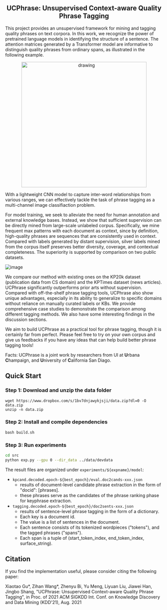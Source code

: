 <h2 align="center">UCPhrase: Unsupervised Context-aware Quality Phrase Tagging</h1>

This project provides an unsupervised framework for mining and tagging quality phrases on text corpora. In this work, we recognize the power of pretrained language models in identifying the structure of a sentence. The attention matrices generated by a Transformer model are informative to distinguish quality phrases from ordinary spans, as illustrated in the following example.

<p  align="center">
<img src="https://user-images.githubusercontent.com/20608184/119921396-8de89780-bf33-11eb-945f-9d9f03d19c2e.png" alt="drawing" width="400"/>
</p>

With a lightweight CNN model to capture inter-word relationships from various ranges, we can effectively tackle the task of phrase tagging as a multi-channel image classifiaction problem.

For model training, we seek to alleviate the need for human annotation and external knowledge bases. Instead, we show that sufficient supervision can be directly mined from large-scale unlabeled corpus. Specifically, we mine frequent max patterns with each document as context, since by definition, high-quality phrases are sequences that are consistently used in context. Compared with labels generated by distant supervision, silver labels mined from the corpus itself preserves better diversity, coverage, and contextual completeness. The superiority is supported by comparison on two public datasets.

![image](https://user-images.githubusercontent.com/20608184/119922556-a78ade80-bf35-11eb-9b1c-32982ba744d3.png)

We compare our method with existing ones on the KP20k dataset (publication data from CS domain) and the KPTimes dataset (news articles). UCPhrase significantly outperforms prior arts without supervision. Compared with off-the-shelf phrase tagging tools, UCPhrase also show unique advantages, especially in its ability to generalize to specific domains without reliance on manually curated labels or KBs. We provide comprehensive case studies to demonstrate the comparison among different tagging methods. We also have some interesting findings in the discussion sections.

We aim to build UCPhrase as a practical tool for phrase tagging, though it is certainly far from perfect. Please feel free to try on your own corpus and give us feedbacks if you have any ideas that can help build better phrase tagging tools!

Facts: UCPhrase is a joint work by researchers from UI at **U**rbana **C**hampaign, and **U**niversity of **C**alifornia San Diago.


## Quick Start
### Step 1: Download and unzip the data folder

```
wget https://www.dropbox.com/s/1bv7dnjawykjsji/data.zip?dl=0 -O data.zip
unzip -n data.zip
```

### Step 2: Install and compile dependencies

```
bash build.sh
```

### Step 3: Run experiments

```bash
cd src
python exp.py --gpu 0 --dir_data ../data/devdata
```



The result files are organized under `experiments/${expname}/model`:

- `kpcand.decoded.epoch-${best_epoch}/eval.doc2cands-xxx.json`
  - results of document-level candidate phrase extraction in the form of "docid": [phrases].
  - these phrases serve as the candidates of the phrase ranking phase for keyphrase extraction.
- `tagging.decoded.epoch-${best_epoch}/doc2sents-xxx.json`
  - results of sentence-level phrase tagging in the form of a dictionary.
  - Each key is a document id.
  - The value is a list of sentences in the document. 
  - Each sentence consists of its tokenized wordpieces ("tokens"), and the tagged phrases ("spans").
  - Each span is a tuple of (start_token_index, end_token_index, surface_string).

## Citation

If you find the implementation useful, please consider citing the following paper:

Xiaotao Gu*, Zihan Wang*, Zhenyu Bi, Yu Meng, Liyuan Liu, Jiawei Han, Jingbo Shang, "UCPhrase: Unsupervised Context-aware Quality Phrase Tagging", in Proc. of 2021 ACM SIGKDD Int. Conf. on Knowledge Discovery and Data Mining (KDD'21), Aug. 2021
